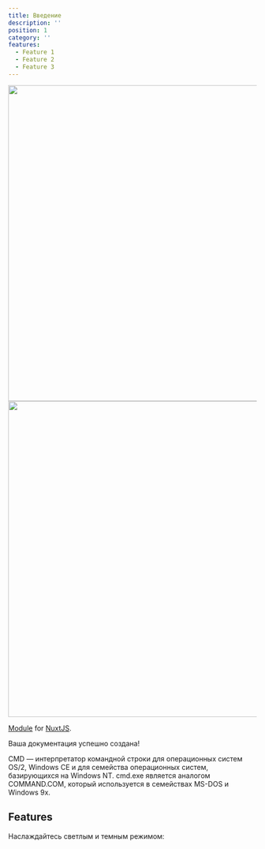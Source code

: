 ```yaml
---
title: Введение
description: ''
position: 1
category: ''
features:
  - Feature 1
  - Feature 2
  - Feature 3
---
```


<img src="/preview.png" class="light-img" width="1280" height="640" alt=""/>
<img src="/preview-dark.png" class="dark-img" width="1280" height="640" alt=""/>

[Module]() for [NuxtJS](https://nuxtjs.org).

<alert type="success">

Ваша документация успешно создана!

</alert>

CMD — интерпретатор командной строки для операционных систем OS/2, Windows CE и для семейства операционных систем, базирующихся на Windows NT. cmd.exe является аналогом COMMAND.COM, который используется в семействах MS-DOS и Windows 9x.

## Features

<list :items="features"></list>

<p class="flex items-center">Наслаждайтесь светлым и темным режимом:&nbsp;<app-color-switcher class="inline-flex ml-2"></app-color-switcher></p>
